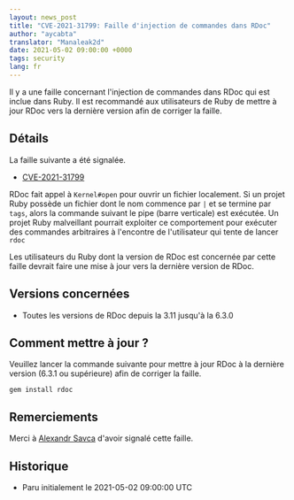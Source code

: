 ```yaml
---
layout: news_post
title: "CVE-2021-31799: Faille d'injection de commandes dans RDoc"
author: "aycabta"
translator: "Manaleak2d"
date: 2021-05-02 09:00:00 +0000
tags: security
lang: fr
---
```


Il y a une faille concernant l'injection de commandes dans RDoc qui est inclue dans Ruby.
Il est recommandé aux utilisateurs de Ruby de mettre à jour RDoc vers la dernière version afin de corriger la faille.

## Détails

La faille suivante a été signalée.

- [CVE-2021-31799](https://nvd.nist.gov/vuln/detail/CVE-2021-31799)

RDoc fait appel à `Kernel#open` pour ouvrir un fichier localement. Si un projet Ruby possède un fichier dont le nom commence par `|` et se termine par `tags`, alors la commande suivant le pipe (barre verticale) est exécutée. Un projet Ruby malveillant pourrait exploiter ce comportement pour exécuter des commandes arbitraires à l'encontre de l'utilisateur qui tente de lancer `rdoc`

Les utilisateurs du Ruby dont la version de RDoc est concernée par cette faille devrait faire une mise à jour vers la dernière version de RDoc.

## Versions concernées

- Toutes les versions de RDoc depuis la 3.11 jusqu'à la 6.3.0

## Comment mettre à jour ?

Veuillez lancer la commande suivante pour mettre à jour RDoc à la dernière version (6.3.1 ou supérieure) afin de corriger la faille.

```
gem install rdoc
```

## Remerciements

Merci à [Alexandr Savca](https://hackerone.com/chinarulezzz) d'avoir signalé cette faille.

## Historique

- Paru initialement le 2021-05-02 09:00:00 UTC
